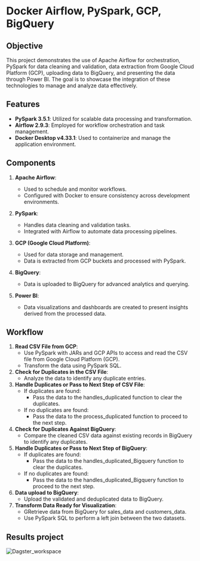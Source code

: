 # Docker Airflow, PySpark, GCP, BigQuery

## Objective
This project demonstrates the use of Apache Airflow for orchestration, PySpark for data cleaning and validation, data extraction from Google Cloud Platform (GCP), uploading data to BigQuery, and presenting the data through Power BI. The goal is to showcase the integration of these technologies to manage and analyze data effectively.

## Features
- **PySpark 3.5.1**: Utilized for scalable data processing and transformation.
- **Airflow 2.9.3**: Employed for workflow orchestration and task management.
- **Docker Desktop v4.33.1**: Used to containerize and manage the application environment.

## Components
1. **Apache Airflow**:
   - Used to schedule and monitor workflows.
   - Configured with Docker to ensure consistency across development environments.

2. **PySpark**:
   - Handles data cleaning and validation tasks.
   - Integrated with Airflow to automate data processing pipelines.

3. **GCP (Google Cloud Platform)**:
   - Used for data storage and management.
   - Data is extracted from GCP buckets and processed with PySpark.

4. **BigQuery**:
   - Data is uploaded to BigQuery for advanced analytics and querying.

5. **Power BI**:
   - Data visualizations and dashboards are created to present insights derived from the processed data.

## Workflow
1. **Read CSV File from GCP**:
    - Use PySpark with JARs and GCP APIs to access and read the CSV file from Google Cloud Platform (GCP).
    - Transform the data using PySpark SQL.
2. **Check for Duplicates in the CSV File**:
    - Analyze the data to identify any duplicate entries.
3. **Handle Duplicates or Pass to Next Step of CSV File**:
    - If duplicates are found:
        - Pass the data to the handles_duplicated function to clear the duplicates.
    - If no duplicates are found:
        - Pass the data to the process_duplicated function to proceed to the next step.
4. **Check for Duplicates Against BigQuery**:
    - Compare the cleaned CSV data against existing records in BigQuery to identify any duplicates.
5. **Handle Duplicates or Pass to Next Step of BigQuery**:
    - If duplicates are found:
        - Pass the data to the handles_duplicated_Bigquery function to clear the duplicates.
    - If no duplicates are found:
        - Pass the data to the handles_duplicated_Bigquery function to proceed to the next step.
6. **Data upload to BigQuery**:
    - Upload the validated and deduplicated data to BigQuery.
7. **Transform Data Ready for Visualization**:
    - GRetrieve data from BigQuery for sales_data and customers_data.
    - Use PySpark SQL to perform a left join between the two datasets.

## Results project
![Dagster_workspace](output/output.png)